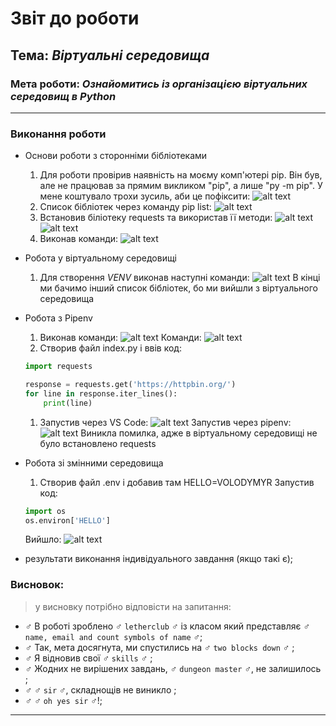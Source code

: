 # Звіт до роботи
## Тема: _Віртуальні середовища_
### Мета роботи: _Ознайомитись із організацією віртуальних середовищ в Python_
---
### Виконання роботи
- Основи роботи з сторонніми бібліотеками
    1. Для роботи провірив наявність на моєму комп'ютері pip. Він був, але не працював за прямим викликом "pip", а лише "py -m pip". У мене коштувало трохи зусиль, аби це пофіксити:
    ![alt text](https://github.com/Shkiper228/labs/blob/master/4_lw/screenshots/2022-10-12%2012%2008%2026.png?raw=true "pip -V")
    1. Список бібліотек через команду pip list:
    ![alt text](https://github.com/Shkiper228/labs/blob/master/4_lw/screenshots/2022-10-12%2012%2008%2053.png?raw=true "pip list")
    1. Встановив біліотеку requests та використав її методи:
    ![alt text](https://github.com/Shkiper228/labs/blob/master/4_lw/screenshots/2022-10-12%2012%2010%2007.png?raw=true "requests methods example")
    ![alt text](https://github.com/Shkiper228/labs/blob/master/4_lw/screenshots/2022-10-12%2012%2010%2031.png?raw=true "requests methods example")
    1. Виконав команди:
    ![alt text](https://github.com/Shkiper228/labs/blob/master/4_lw/screenshots/2022-10-12%2012%2023%2037.png?raw=true "pip install/deistall")

- Робота у віртуальному середовищі
    1. Для створення _VENV_ виконав наступні команди:
    ![alt text](https://github.com/Shkiper228/labs/blob/master/4_lw/screenshots/2022-10-13%2010%2010%2053.png?raw=true "my_env")
    В кінці ми бачимо інший список бібліотек, бо ми вийшли з віртуального середовища

- Робота з Pipenv
    1. Виконав команди:
    ![alt text](https://github.com/Shkiper228/labs/blob/master/4_lw/screenshots/2022-10-13%2011%2005%2056.png?raw=true "pipenv install")
    Команди:
    ![alt text](https://github.com/Shkiper228/labs/blob/master/4_lw/screenshots/2022-10-12%2012%2024%2029.png?raw=true "pipenv commands")
    1. Створив файл index.py і ввів код:
    ```python
    import requests

    response = requests.get('https://httpbin.org/')
    for line in response.iter_lines():
        print(line)
    ```
    1. Запустив через VS Code:
    ![alt text](https://github.com/Shkiper228/labs/blob/master/4_lw/screenshots/2022-10-13%2011%2008%2005.png?raw=true "via VS Code run")
    Запустив через pipenv:
    ![alt text](https://github.com/Shkiper228/labs/blob/master/4_lw/screenshots/2022-10-13%2011%2011%2054.png?raw=true "via pipenv run")
    Виникла помилка, адже в віртуальному середовищі не було встановлено requests

- Робота зі змінними середовища
    1. Створив файл .env і добавив там HELLO=VOLODYMYR
    Запустив код:

    ```python
    import os
    os.environ['HELLO']
    ```

    Вийшло:
    ![alt text](https://github.com/Shkiper228/labs/blob/master/4_lw/screenshots/2022-10-13%2011%2032%2041.png?raw=true "via pipenv run")

- результати виконання індивідуального завдання (якщо такі є);

### Висновок: 
> у висновку потрібно відповісти на запитання:
- :male_sign:  В роботі зроблено :male_sign: `letherclub` :male_sign: із класом який представляє :male_sign: `name, email and count symbols of name` :male_sign:;
- :male_sign:  Так, мета досягнута, ми спустились на :male_sign: `two blocks down` :male_sign: ;
- :male_sign:  Я відновив свої :male_sign: `skills` :male_sign: ;
- :male_sign:  Жодних не вирішених завдань, :male_sign: `dungeon master` :male_sign:, не залишилось ;
- :male_sign:  :male_sign: `sir` :male_sign:, складнощів не виникло ;
- :male_sign:  :male_sign: `oh yes sir` :male_sign:!;
---